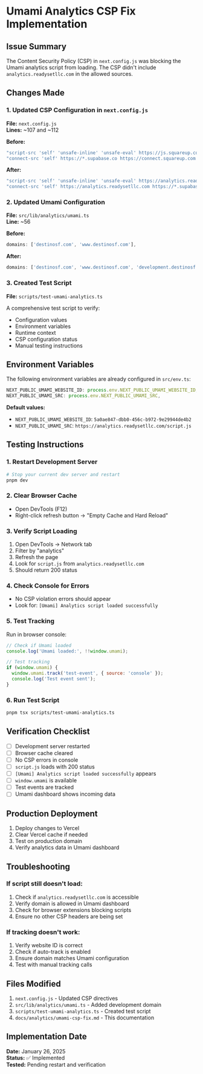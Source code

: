 # Umami Analytics CSP Fix Implementation

## Issue Summary

The Content Security Policy (CSP) in `next.config.js` was blocking the Umami analytics script from loading. The CSP didn't include `analytics.readysetllc.com` in the allowed sources.

## Changes Made

### 1. Updated CSP Configuration in `next.config.js`

**File:** `next.config.js`  
**Lines:** ~107 and ~112

**Before:**

```javascript
"script-src 'self' 'unsafe-inline' 'unsafe-eval' https://js.squareup.com https://sandbox.web.squarecdn.com https://web.squarecdn.com https://maps.googleapis.com https://www.googletagmanager.com https://www.google-analytics.com",
"connect-src 'self' https://*.supabase.co https://connect.squareup.com https://connect.squareupsandbox.com https://*.upstash.io https://api.resend.com https://vitals.vercel-insights.com",
```

**After:**

```javascript
"script-src 'self' 'unsafe-inline' 'unsafe-eval' https://analytics.readysetllc.com https://js.squareup.com https://sandbox.web.squarecdn.com https://web.squarecdn.com https://maps.googleapis.com https://www.googletagmanager.com https://www.google-analytics.com",
"connect-src 'self' https://analytics.readysetllc.com https://*.supabase.co https://connect.squareup.com https://connect.squareupsandbox.com https://*.upstash.io https://api.resend.com https://vitals.vercel-insights.com",
```

### 2. Updated Umami Configuration

**File:** `src/lib/analytics/umami.ts`  
**Line:** ~56

**Before:**

```typescript
domains: ['destinosf.com', 'www.destinosf.com'],
```

**After:**

```typescript
domains: ['destinosf.com', 'www.destinosf.com', 'development.destinosf.com'],
```

### 3. Created Test Script

**File:** `scripts/test-umami-analytics.ts`

A comprehensive test script to verify:

- Configuration values
- Environment variables
- Runtime context
- CSP configuration status
- Manual testing instructions

## Environment Variables

The following environment variables are already configured in `src/env.ts`:

```typescript
NEXT_PUBLIC_UMAMI_WEBSITE_ID: process.env.NEXT_PUBLIC_UMAMI_WEBSITE_ID,
NEXT_PUBLIC_UMAMI_SRC: process.env.NEXT_PUBLIC_UMAMI_SRC,
```

**Default values:**

- `NEXT_PUBLIC_UMAMI_WEBSITE_ID`: `5a0ae847-dbb0-456c-b972-9e29944de4b2`
- `NEXT_PUBLIC_UMAMI_SRC`: `https://analytics.readysetllc.com/script.js`

## Testing Instructions

### 1. Restart Development Server

```bash
# Stop your current dev server and restart
pnpm dev
```

### 2. Clear Browser Cache

- Open DevTools (F12)
- Right-click refresh button → "Empty Cache and Hard Reload"

### 3. Verify Script Loading

1. Open DevTools → Network tab
2. Filter by "analytics"
3. Refresh the page
4. Look for `script.js` from `analytics.readysetllc.com`
5. Should return 200 status

### 4. Check Console for Errors

- No CSP violation errors should appear
- Look for: `[Umami] Analytics script loaded successfully`

### 5. Test Tracking

Run in browser console:

```javascript
// Check if Umami loaded
console.log('Umami loaded:', !!window.umami);

// Test tracking
if (window.umami) {
  window.umami.track('test-event', { source: 'console' });
  console.log('Test event sent');
}
```

### 6. Run Test Script

```bash
pnpm tsx scripts/test-umami-analytics.ts
```

## Verification Checklist

- [ ] Development server restarted
- [ ] Browser cache cleared
- [ ] No CSP errors in console
- [ ] `script.js` loads with 200 status
- [ ] `[Umami] Analytics script loaded successfully` appears
- [ ] `window.umami` is available
- [ ] Test events are tracked
- [ ] Umami dashboard shows incoming data

## Production Deployment

1. Deploy changes to Vercel
2. Clear Vercel cache if needed
3. Test on production domain
4. Verify analytics data in Umami dashboard

## Troubleshooting

### If script still doesn't load:

1. Check if `analytics.readysetllc.com` is accessible
2. Verify domain is allowed in Umami dashboard
3. Check for browser extensions blocking scripts
4. Ensure no other CSP headers are being set

### If tracking doesn't work:

1. Verify website ID is correct
2. Check if auto-track is enabled
3. Ensure domain matches Umami configuration
4. Test with manual tracking calls

## Files Modified

1. `next.config.js` - Updated CSP directives
2. `src/lib/analytics/umami.ts` - Added development domain
3. `scripts/test-umami-analytics.ts` - Created test script
4. `docs/analytics/umami-csp-fix.md` - This documentation

## Implementation Date

**Date:** January 26, 2025  
**Status:** ✅ Implemented  
**Tested:** Pending restart and verification

